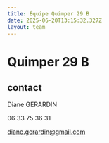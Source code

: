```yaml
---
title: Équipe Quimper 29 B
date: 2025-06-20T13:15:32.327Z
layout: team
---
```


# Quimper 29 B



## contact 

Diane GERARDIN

06 33 75 36 31

diane.gerardin@gmail.com

